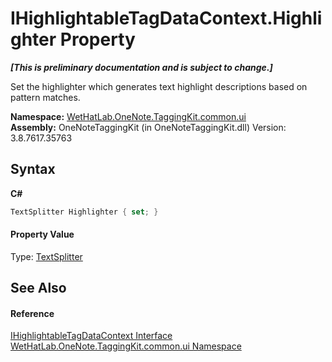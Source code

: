# IHighlightableTagDataContext.Highlighter Property 
 _**\[This is preliminary documentation and is subject to change.\]**_

Set the highlighter which generates text highlight descriptions based on pattern matches.

**Namespace:**&nbsp;<a href="043a9407-ac38-b3ac-7348-a6090af495ad.md">WetHatLab.OneNote.TaggingKit.common.ui</a><br />**Assembly:**&nbsp;OneNoteTaggingKit (in OneNoteTaggingKit.dll) Version: 3.8.7617.35763

## Syntax

**C#**<br />
``` C#
TextSplitter Highlighter { set; }
```


#### Property Value
Type: <a href="5c86e52d-3022-b69b-22dd-5f5b010b0710.md">TextSplitter</a>

## See Also


#### Reference
<a href="ea720471-b128-4927-e7a0-f4b1418c5ca4.md">IHighlightableTagDataContext Interface</a><br /><a href="043a9407-ac38-b3ac-7348-a6090af495ad.md">WetHatLab.OneNote.TaggingKit.common.ui Namespace</a><br />